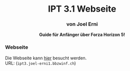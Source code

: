 <h1 align="center">IPT 3.1 Webseite</h1>
<h3 align="center">von Joel Erni</h3>
<div align="center">
  <strong>Guide für Anfänger über Forza Horizon 5!</strong>
</div>

### Webseite

Die Webseite kann [hier](https://www.ipt3.joel-erni1.bbzwinf.ch) besucht werden.<br>
URL: (`ipt3.joel-erni1.bbzwinf.ch`)
